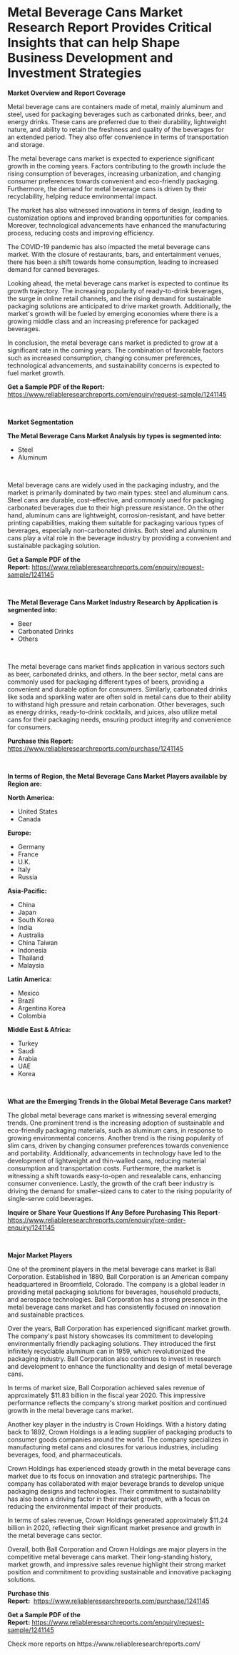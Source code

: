 <p><h1>Metal Beverage Cans Market Research Report Provides Critical Insights that can help Shape Business Development and Investment Strategies</h1></p><p><strong>Market Overview and Report Coverage</strong></p>
<p><p>Metal beverage cans are containers made of metal, mainly aluminum and steel, used for packaging beverages such as carbonated drinks, beer, and energy drinks. These cans are preferred due to their durability, lightweight nature, and ability to retain the freshness and quality of the beverages for an extended period. They also offer convenience in terms of transportation and storage.</p><p>The metal beverage cans market is expected to experience significant growth in the coming years. Factors contributing to the growth include the rising consumption of beverages, increasing urbanization, and changing consumer preferences towards convenient and eco-friendly packaging. Furthermore, the demand for metal beverage cans is driven by their recyclability, helping reduce environmental impact.</p><p>The market has also witnessed innovations in terms of design, leading to customization options and improved branding opportunities for companies. Moreover, technological advancements have enhanced the manufacturing process, reducing costs and improving efficiency.</p><p>The COVID-19 pandemic has also impacted the metal beverage cans market. With the closure of restaurants, bars, and entertainment venues, there has been a shift towards home consumption, leading to increased demand for canned beverages.</p><p>Looking ahead, the metal beverage cans market is expected to continue its growth trajectory. The increasing popularity of ready-to-drink beverages, the surge in online retail channels, and the rising demand for sustainable packaging solutions are anticipated to drive market growth. Additionally, the market's growth will be fueled by emerging economies where there is a growing middle class and an increasing preference for packaged beverages.</p><p>In conclusion, the metal beverage cans market is predicted to grow at a significant rate in the coming years. The combination of favorable factors such as increased consumption, changing consumer preferences, technological advancements, and sustainability concerns is expected to fuel market growth.</p></p>
<p><strong>Get a Sample PDF of the Report:</strong> <a href="https://www.reliableresearchreports.com/enquiry/request-sample/1241145">https://www.reliableresearchreports.com/enquiry/request-sample/1241145</a></p>
<p>&nbsp;</p>
<p><strong>Market Segmentation</strong></p>
<p><strong>The Metal Beverage Cans Market Analysis by types is segmented into:</strong></p>
<p><ul><li>Steel</li><li>Aluminum</li></ul></p>
<p>&nbsp;</p>
<p><p>Metal beverage cans are widely used in the packaging industry, and the market is primarily dominated by two main types: steel and aluminum cans. Steel cans are durable, cost-effective, and commonly used for packaging carbonated beverages due to their high pressure resistance. On the other hand, aluminum cans are lightweight, corrosion-resistant, and have better printing capabilities, making them suitable for packaging various types of beverages, especially non-carbonated drinks. Both steel and aluminum cans play a vital role in the beverage industry by providing a convenient and sustainable packaging solution.</p></p>
<p><strong>Get a Sample PDF of the Report:</strong>&nbsp;<a href="https://www.reliableresearchreports.com/enquiry/request-sample/1241145">https://www.reliableresearchreports.com/enquiry/request-sample/1241145</a></p>
<p>&nbsp;</p>
<p><strong>The Metal Beverage Cans Market Industry Research by Application is segmented into:</strong></p>
<p><ul><li>Beer</li><li>Carbonated Drinks</li><li>Others</li></ul></p>
<p>&nbsp;</p>
<p><p>The metal beverage cans market finds application in various sectors such as beer, carbonated drinks, and others. In the beer sector, metal cans are commonly used for packaging different types of beers, providing a convenient and durable option for consumers. Similarly, carbonated drinks like soda and sparkling water are often sold in metal cans due to their ability to withstand high pressure and retain carbonation. Other beverages, such as energy drinks, ready-to-drink cocktails, and juices, also utilize metal cans for their packaging needs, ensuring product integrity and convenience for consumers.</p></p>
<p><strong>Purchase this Report:</strong>&nbsp; <a href="https://www.reliableresearchreports.com/purchase/1241145">https://www.reliableresearchreports.com/purchase/1241145</a></p>
<p>&nbsp;</p>
<p><strong>In terms of Region, the Metal Beverage Cans Market Players available by Region are:</strong></p>
<p>
    <p> <strong> North America: </strong>
        <ul>
            <li>United States</li>
            <li>Canada</li>
        </ul>
        </p> 
    <p> <strong> Europe: </strong>
        <ul>
            <li>Germany</li>
            <li>France</li>
            <li>U.K.</li>
            <li>Italy</li>
            <li>Russia</li>
        </ul>
        </p> 
    <p> <strong> Asia-Pacific: </strong>
        <ul>
            <li>China</li>
            <li>Japan</li>
            <li>South Korea</li>
            <li>India</li>
            <li>Australia</li>
            <li>China Taiwan</li>
            <li>Indonesia</li>
            <li>Thailand</li>
            <li>Malaysia</li>
        </ul>
        </p> 
    <p> <strong> Latin America: </strong>
        <ul>
            <li>Mexico</li>
            <li>Brazil</li>
            <li>Argentina Korea</li>
            <li>Colombia</li>
        </ul>
        </p> 
    <p> <strong> Middle East & Africa: </strong>
        <ul>
            <li>Turkey</li>
            <li>Saudi</li>
            <li>Arabia</li>
            <li>UAE</li>
            <li>Korea</li>
        </ul>
    </p>
    </p>
<p>&nbsp;</p>
<p><strong>What are the Emerging Trends in the Global Metal Beverage Cans market?</strong></p>
<p><p>The global metal beverage cans market is witnessing several emerging trends. One prominent trend is the increasing adoption of sustainable and eco-friendly packaging materials, such as aluminum cans, in response to growing environmental concerns. Another trend is the rising popularity of slim cans, driven by changing consumer preferences towards convenience and portability. Additionally, advancements in technology have led to the development of lightweight and thin-walled cans, reducing material consumption and transportation costs. Furthermore, the market is witnessing a shift towards easy-to-open and resealable cans, enhancing consumer convenience. Lastly, the growth of the craft beer industry is driving the demand for smaller-sized cans to cater to the rising popularity of single-serve cold beverages.</p></p>
<p><strong>Inquire or Share Your Questions If Any Before Purchasing This Report</strong>- <a href="https://www.reliableresearchreports.com/enquiry/pre-order-enquiry/1241145">https://www.reliableresearchreports.com/enquiry/pre-order-enquiry/1241145</a></p>
<p>&nbsp;</p>
<p><strong>Major Market Players</strong></p>
<p><p>One of the prominent players in the metal beverage cans market is Ball Corporation. Established in 1880, Ball Corporation is an American company headquartered in Broomfield, Colorado. The company is a global leader in providing metal packaging solutions for beverages, household products, and aerospace technologies. Ball Corporation has a strong presence in the metal beverage cans market and has consistently focused on innovation and sustainable practices.</p><p>Over the years, Ball Corporation has experienced significant market growth. The company's past history showcases its commitment to developing environmentally friendly packaging solutions. They introduced the first infinitely recyclable aluminum can in 1959, which revolutionized the packaging industry. Ball Corporation also continues to invest in research and development to enhance the functionality and design of metal beverage cans.</p><p>In terms of market size, Ball Corporation achieved sales revenue of approximately $11.83 billion in the fiscal year 2020. This impressive performance reflects the company's strong market position and continued growth in the metal beverage cans market.</p><p>Another key player in the industry is Crown Holdings. With a history dating back to 1892, Crown Holdings is a leading supplier of packaging products to consumer goods companies around the world. The company specializes in manufacturing metal cans and closures for various industries, including beverages, food, and pharmaceuticals.</p><p>Crown Holdings has experienced steady growth in the metal beverage cans market due to its focus on innovation and strategic partnerships. The company has collaborated with major beverage brands to develop unique packaging designs and technologies. Their commitment to sustainability has also been a driving factor in their market growth, with a focus on reducing the environmental impact of their products.</p><p>In terms of sales revenue, Crown Holdings generated approximately $11.24 billion in 2020, reflecting their significant market presence and growth in the metal beverage cans sector.</p><p>Overall, both Ball Corporation and Crown Holdings are major players in the competitive metal beverage cans market. Their long-standing history, market growth, and impressive sales revenue highlight their strong market position and commitment to providing sustainable and innovative packaging solutions.</p></p>
<p><strong>Purchase this Report:</strong>&nbsp;&nbsp;<a href="https://www.reliableresearchreports.com/purchase/1241145">https://www.reliableresearchreports.com/purchase/1241145</a></p>
<p></p>
<p><strong>Get a Sample PDF of the Report:</strong>&nbsp;<a href="https://www.reliableresearchreports.com/enquiry/request-sample/1241145">https://www.reliableresearchreports.com/enquiry/request-sample/1241145</a></p>
<p>Check more reports on https://www.reliableresearchreports.com/</p>